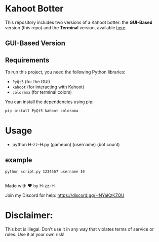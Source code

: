 # Kahoot Botter

This repository includes two versions of a Kahoot botter: the **GUI-Based** version (this repo) and the **Terminal** version, available [here](https://github.com/H-zz-H69/Kahoot-Botter).

## GUI-Based Version

## Requirements

To run this project, you need the following Python libraries:

- `PyQt5` (for the GUI)
- `kahoot` (for interacting with Kahoot)
- `colorama` (for terminal colors)

You can install the dependencies using pip:

```bash
pip install PyQt5 kahoot colorama
```
# Usage

- python H-zz-H.py (gamepin) (username) (bot count)
## example
```bash
python script.py 1234567 username 10
```
##

Made with ❤️ by H-zz-H

Join my Discord for help: https://discord.gg/HNYaKzKZQU


# Disclaimer:
This bot is illegal. Don't use it in any way that violates terms of service or rules. Use it at your own risk!
